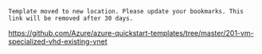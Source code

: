 `Template moved to new location. Please update your bookmarks. This link will be removed after 30 days.`

https://github.com/Azure/azure-quickstart-templates/tree/master/201-vm-specialized-vhd-existing-vnet